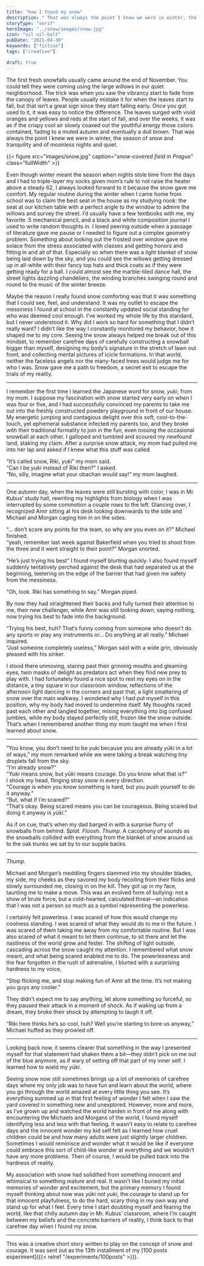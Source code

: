 ```yaml
---
title: "how I found my snow"
description: " That was always the point I knew we were in winter, the season of snow and tranquility and of moonless nights and quiet..."
storyType: "serif"
heroImage: "../snow/images/snow.jpg"
icon: "uil uil-bolt"
pubDate: "2021-04-30"
keywords: ["fiction"]
tags: ["creative"]

draft: true
---
```


The first fresh snowfalls usually came around the end of November. You could tell they were coming using the large willows in our quiet neighborhood. The trick was when you saw the vibrancy start to fade from the canopy of leaves. People usually mistake it for when the leaves start to fall, but that isn’t a great sign since they start falling early. Once you got used to it, it was easy to notice the difference. The leaves surged with vivid oranges and yellows and reds at the start of fall, and over the weeks, it was as if the crispy cool air slowly coaxed out the youthful energy those colors contained, fading to a muted autumn and eventually a dull brown. That was always the point I knew we were in winter, the season of snow and tranquility and of moonless nights and quiet.

{{< figure src="images/snow.jpg" caption="*snow-covered field in Prague*" class="fullWidth" >}}

Even though winter meant the season when nights stole time from the days and I had to triple-layer my socks given mom’s rule to not raise the heater above a steady 62, I always looked forward to it because the snow gave me comfort. My regular routine during the winter when I came home from school was to claim the best seat in the house as my studying nook: the seat at our kitchen table with a perfect angle to the window to admire the willows and survey the street. I’d usually have a few textbooks with me, my favorite .5 mechanical pencil, and a black and white composition journal I used to write random thoughts in. I loved peering outside when a passage of literature gave me pause or I needed to figure out a complex geometry problem. Something about looking out the frosted over window gave me solace from the stress associated with classes and getting honors and fitting in and all of that. Especially so when there was a light blanket of snow being laid down by the sky, and you could see the willows getting dressed up in all-white with their fancy top hats and thick coats as if they were getting ready for a ball. I could almost see the marble-tiled dance hall, the street lights dazzling chandeliers, the winding branches swinging round and round to the music of the winter breeze.

Maybe the reason I really found snow comforting was that it was something that I could see, feel, and understand. It was my outlet to escape the messiness I found at school in the constantly updated social standing for who was deemed cool enough. I’ve worked my whole life by this standard, but I never understood it. Why did I work so hard for something that I didn’t really want? I didn’t like the way I constantly monitored my behavior, how it shaped me to my core. Seeing the snow always helped me break out of this mindset, to remember carefree days of carefully constructing a snowball bigger than myself, designing my body’s signature in the stretch of lawn out front, and collecting mental pictures of icicle formations. In that world, neither the faceless angels nor the many-faced trees would judge me for who I was. Snow gave me a path to freedom, a secret exit to escape the trials of my reality.

---

I remember the first time I learned the Japanese word for snow, _yuki_, from my mom. I suppose my fascination with snow started very early on when I was four or five, and I had successfully convinced my parents to take me out into the freshly constructed powdery playground in front of our house. My energetic jumping and contagious delight over this soft, cool-to-the-touch, yet ephemeral substance infected my parents too, and they broke with their traditional formality to join in the fun, even tossing the occasional snowball at each other. I galloped and tumbled and scoured my newfound land, staking my claim. After a surprise snow attack, my mom had pulled me into her lap and asked if I knew what this stuff was called.

“It’s called snow, Riki, _yuki_” my mom said.\
“Can I be _yuki_ instead of Riki then?” I asked.\
“No, silly, imagine what your obachan would say!” my mom laughed.

---

One autumn day, when the leaves were still bursting with color, I was in Mr. Kubus’ study hall, rewriting my highlights from biology when I was interrupted by some commotion a couple rows to the left. Glancing over, I recognized Amir sitting at his desk looking downwards to the side and Michael and Morgan caging him in on the sides.

“... don’t score any points for the team, so why are you even on it?” Michael finished.\
“yeah, remember last week against Bakerfield when you tried to shoot from the three and it went straight to their point?” Morgan snorted.

“He’s just trying his best” I found myself blurting quickly. I also found myself suddenly tentatively perched against the desk that had separated us at the beginning, teetering on the edge of the barrier that had given me safety from the messiness.

“Oh, look. Riki has something to say.” Morgan piped.

By now they had straightened their backs and fully turned their attention to me, their new challenger, while Amir was still looking down, saying nothing, now trying his best to fade into the background.

“Trying his best, huh? That’s funny coming from someone who doesn’t do any sports or play any instruments or... Do anything at all really.” Michael inquired.\
“Just someone completely useless,” Morgan said with a wide grin, obviously pleased with his sinker.

I stood there unmoving, staring past their grinning mouths and gleaming eyes, twin masks of delight as predators act when they find new prey to play with. I had fortunately found a nice spot to rest my eyes on in the distance, a tiny square in our classroom window, reflections of the afternoon light dancing in the corners and past that, a light smattering of snow over the main walkway. I wondered why I had put myself in this position, why my body had moved to undermine itself. My thoughts raced past each other and tangled together, mixing everything into big confused jumbles, while my body stayed perfectly still, frozen like the snow outside. That’s when I remembered another thing my mom taught me when I first learned about snow.

---

“You know, you don’t need to be _yuki_ because you are already _yūki_ in a lot of ways,” my mom remarked while we were taking a break watching tiny droplets fall from the sky.\
“I’m already snow?”\
“_Yuki_ means snow, but _yūki_ means courage. Do you know what that is?”\
I shook my head, flinging stray snow in every direction.\
“Courage is when you know something is hard, but you push yourself to do it anyway.”\
“But, what if I’m scared?”\
“That’s okay. Being scared means you can be courageous. Being scared but doing it anyway is _yūki_.”

As if on cue, that’s when my dad barged in with a surprise flurry of snowballs from behind.
_Splat. Floosh. Thump._
A cacophony of sounds as the snowballs collided with everything from the blanket of snow around us to the oak trunks we sat by to our supple backs.

---

_Thump._

Michael and Morgan’s meddling fingers slammed into my shoulder blades, my side, my cheeks as they savored my body recoiling from their flicks and slowly surrounded me, closing in on the kill. They got up in my face, taunting me to make a move. This was an evolved form of bullying: not a show of brute force, but a cold-hearted, calculated threat—an indication that I was not a person so much as a symbol representing the powerless.

I certainly felt powerless. I was scared of how this would change my coolness standing. I was scared of what they would do to me in the future. I was scared of them taking me away from my comfortable routine. But I was also scared of what it meant to let them continue, to sit there and let the nastiness of the world grow and fester. The shifting of light outside, cascading across the snow caught my attention. I remembered what snow meant, and what being scared enabled me to do. The powerlessness and the fear forgotten in the rush of adrenaline, I blurted with a surprising hardness to my voice,

“Stop flicking me, and stop making fun of Amir all the time. It’s not making you guys any cooler.”

They didn’t expect me to say anything, let alone something so forceful, so they paused their attack in a moment of shock. As if waking up from a dream, they broke their shock by attempting to laugh it off.

“Riki here thinks he’s so cool, huh? Well you’re starting to bore us anyway,” Michael huffed as they prowled off.

---

Looking back now, it seems clearer that something in the way I presented myself for that statement had shaken them a bit—they didn’t pick on me out of the blue anymore, as if wary of setting off that part of my inner self. I learned how to wield my _yūki_.

Seeing snow now still sometimes brings up a lot of memories of carefree days where my only job was to have fun and learn about the world, where you go through the world amazed at every little thing you see. It’s everything summed up in that first feeling of wonder I felt when I saw the yard covered in something new and unexplored. However, more and more, as I’ve grown up and watched the world harden in front of me along with encountering the Michaels and Morgans of the world, I found myself identifying less and less with that feeling. It wasn’t easy to relate to carefree days and the innocent wonder my kid self felt as I learned how cruel children could be and how many adults were just slightly larger children. Sometimes I would reminisce and wonder what it would be like if everyone could embrace this sort of child-like wonder at everything and we wouldn’t have any more problems. Then of course, I would be pulled back into the hardness of reality.

My association with snow had solidified from something innocent and whimsical to something mature and real. It wasn’t like I buried my initial memories of wonder and excitement, but the primary memory I found myself thinking about now was _yūki_ not _yuki_, the courage to stand up for that innocent playfulness, to do the hard, scary thing in my own way and stand up for what I feel. Every time I start doubting myself and fearing the world, like that chilly autumn day in Mr. Kubus’ classroom, where I’m caught between my beliefs and the concrete barriers of reality, I think back to that carefree day when I found my snow.

---

This was a creative short story written to play on the concept of snow and courage. It was sent out as the 13th installment of my [100 posts experiment]({{< relref "/experiments/100posts" >}}).
